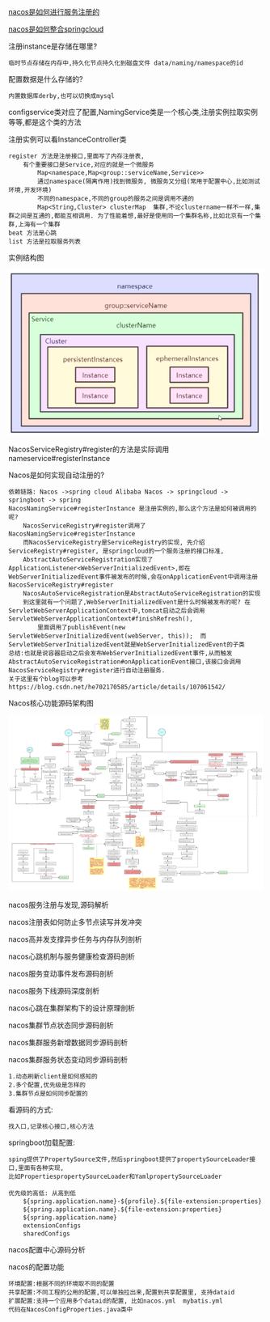 [nacos是如何进行服务注册的](https://mp.weixin.qq.com/s?__biz=Mzg5MDczNDI0Nw==&mid=2247483763&idx=1&sn=78c2abadeb849203c5d50567f70c006f&chksm=cfd952bbf8aedbad23f3747c1a6ebf6f43a4a175fca057caeab1fd35b81630460e5b65103719&scene=21#wechat_redirect)

[nacos是如何整合springcloud](https://mp.weixin.qq.com/s?__biz=Mzg5MDczNDI0Nw==&mid=2247483806&idx=1&sn=e58729a71ce589347ce3f1f4d83c75d8&chksm=cfd95256f8aedb40eb6cad8d456feeea062a3f9d6b53cf48e63c91dd387cfe9075f4d7a0341f&scene=21#wechat_redirect)

注册instance是存储在哪里?
    
    临时节点存储在内存中,持久化节点持久化到磁盘文件 data/naming/namespace的id
配置数据是什么存储的?
    
    内置数据库derby,也可以切换成mysql

configservice类对应了配置,NamingService类是一个核心类,注册实例拉取实例等等,都是这个类的方法

注册实例可以看InstanceController类

    register 方法是注册接口,里面写了内存注册表,
        有个重要接口是Service,对应的就是一个微服务
            Map<namespace,Map<group::serviceName,Service>>
            通过namespace(隔离作用)找到微服务, 微服务又分组(常用于配置中心,比如测试环境,开发环境)
            不同的namespace,不同的group的服务之间是调用不通的
            Map<String,Cluster> clusterMap  集群,不论clustername一样不一样,集群之间是互通的,都能互相调用. 为了性能着想,最好是使用同一个集群名称,比如北京有一个集群,上海有一个集群
    beat 方法是心跳
    list 方法是拉取服务列表

实例结构图

![Alt](img/2be5716828669e3a01b26333002e271.png)

NacosServiceRegistry#register的方法是实际调用nameservice#registerInstance

Nacos是如何实现自动注册的?

    依赖链路: Nacos ->spring cloud Alibaba Nacos -> springcloud -> springboot -> spring
    NacosNamingService#registerInstance 是注册实例的,那么这个方法是如何被调用的呢?
        NacosServiceRegistry#register调用了NacosNamingService#registerInstance
        而NacosServiceRegistry是ServiceRegistry的实现, 先介绍ServiceRegistry#register, 是springcloud的一个服务注册的接口标准,
        AbstractAutoServiceRegistration实现了ApplicationListener<WebServerInitializedEvent>,即在WebServerInitializedEvent事件被发布的时候,会在onApplicationEvent中调用注册NacosServiceRegistry#register
        NacosAutoServiceRegistration是AbstractAutoServiceRegistration的实现
        到这里就有一个问题了,WebServerInitializedEvent是什么时候被发布的呢? 在ServletWebServerApplicationContext中,tomcat启动之后会调用ServletWebServerApplicationContext#finishRefresh(),
            里面调用了publishEvent(new ServletWebServerInitializedEvent(webServer, this));  而ServletWebServerInitializedEvent就是WebServerInitializedEvent的子类
    总结:也就是说容器启动之后会发布WebServerInitializedEvent事件,从而触发AbstractAutoServiceRegistration#onApplicationEvent接口,该接口会调用NacosServiceRegistry#register进行自动注册服务.
    关于这里有个blog可以参考 https://blog.csdn.net/he702170585/article/details/107061542/

Nacos核心功能源码架构图

![Alt](img/981656926422_.pic.jpg)


nacos服务注册与发现,源码解析

nacos注册表如何防止多节点读写并发冲突

nacos高并发支撑异步任务与内存队列剖析

nacos心跳机制与服务健康检查源码剖析

nacos服务变动事件发布源码剖析

nacos服务下线源码深度剖析

nacos心跳在集群架构下的设计原理剖析

nacos集群节点状态同步源码剖析

nacos集群服务新增数据同步源码剖析

nacos集群服务状态变动同步源码剖析

    1.动态刷新client是如何感知的
    2.多个配置,优先级是怎样的
    3.集群节点是如何同步配置的

看源码的方式:

    找入口,记录核心接口,核心方法

springboot加载配置: 

    sping提供了PropertySource文件,然后springboot提供了propertySourceLoader接口,里面有各种实现,
    比如PropertiespropertySourceLoader和YamlpropertySourceLoader

    优先级的高低: 从高到低
        ${spring.application.name}-${profile}.${file-extension:properties}
        ${spring.application.name}.${file-extension:properties}
        ${spring.application.name}
        extensionConfigs
        sharedConfigs
nacos配置中心源码分析

nacos的配置功能

    环境配置:根据不同的环境取不同的配置
    共享配置:不同工程的公用的配置,可以单独拉出来,配置到共享配置里, 支持dataid
    扩展配置:支持一个应用多个dataid的配置, 比如nacos.yml  mybatis.yml
    代码在NacosConfigProperties.java类中



